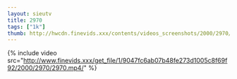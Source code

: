 ```yaml
--- 
layout: sieutv
title: 2970
tags: ["1k"]
thumb: http://hwcdn.finevids.xxx/contents/videos_screenshots/2000/2970/preview.mp4.jpg
---
```

{% include video src="http://www.finevids.xxx/get_file/1/9047fc6ab07b48fe273d1005c8f69f92/2000/2970/2970.mp4/" %} 
